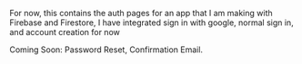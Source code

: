 For now, this contains the auth pages for an app that I am making with Firebase and Firestore, I have integrated sign in with google, normal sign in, and account creation for now

Coming Soon: Password Reset, Confirmation Email.